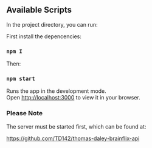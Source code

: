 ## Available Scripts

In the project directory, you can run:

First install the depencencies:

### `npm I`

Then:

### `npm start`

Runs the app in the development mode.\
Open [http://localhost:3000](http://localhost:3000) to view it in your browser.

### Please Note

The server must be started first, which can be found at:

https://github.com/TD142/thomas-daley-brainflix-api



